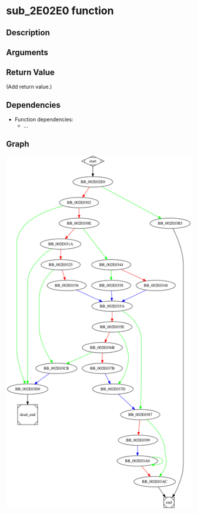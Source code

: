 # sub_2E02E0 function

## Description



## Arguments


## Return Value

(Add return value.)

## Dependencies

* Function dependencies:
  * ...

## Graph

![sub_2E02E0 Graph](../svg/sub_2E02E0.svg "sub_2E02E0 Graph")

